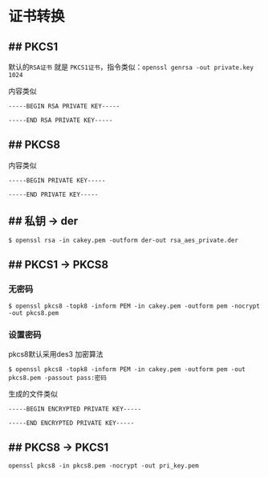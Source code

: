 # 证书转换


## ## PKCS1

默认的`RSA证书` 就是 `PKCS1证书`，指令类似：`openssl genrsa -out private.key 1024`

内容类似

```
-----BEGIN RSA PRIVATE KEY-----

-----END RSA PRIVATE KEY-----
```

## ## PKCS8

内容类似

```
-----BEGIN PRIVATE KEY-----

-----END PRIVATE KEY-----
```

## ## 私钥 -> der

```
$ openssl rsa -in cakey.pem -outform der-out rsa_aes_private.der
```


## ## PKCS1 -> PKCS8

### 无密码
```
$ openssl pkcs8 -topk8 -inform PEM -in cakey.pem -outform pem -nocrypt -out pkcs8.pem
```

### 设置密码

pkcs8默认采用des3 加密算法

```
$ openssl pkcs8 -topk8 -inform PEM -in cakey.pem -outform pem -out pkcs8.pem -passout pass:密码
```
生成的文件类似
```
-----BEGIN ENCRYPTED PRIVATE KEY-----

-----END ENCRYPTED PRIVATE KEY-----
```




## ## PKCS8 -> PKCS1

```
openssl pkcs8 -in pkcs8.pem -nocrypt -out pri_key.pem
```